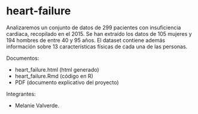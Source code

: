 # heart-failure

Analizaremos un conjunto de datos de 299 pacientes con insuficiencia cardiaca, recopilado en el 2015. Se han extraído los datos de 105 mujeres y 194 hombres de entre 40 y 95 años. El dataset contiene además información sobre 13 características físicas de cada una de las personas.

Documentos:
- heart_failure.html (html generado)
- heart_failure.Rmd (código en R)
- PDF (documento explicativo del proyecto)

Integrantes:
- Melanie Valverde.
